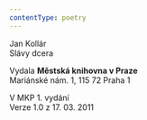 ```yaml
---
contentType: poetry
---
```


<section>

Jan Kollár  
Slávy dcera

Vydala **Městská knihovna v Praze**  
Mariánské nám. 1, 115 72 Praha 1

V MKP 1. vydání  
Verze 1.0 z 17. 03. 2011

</section>
